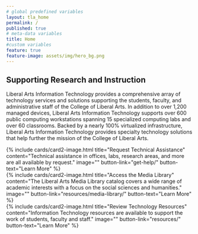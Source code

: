 ```yaml
---
# global predefined variables
layout: tla_home
permalink: /
published: true
# meta-data variables
title: Home
#custom variables
feature: true
feature-image: assets/img/hero_bg.png
---
```

## Supporting Research and Instruction

Liberal Arts Information Technology provides a comprehensive array of technology services and
solutions supporting the students, faculty, and administrative staff of the College of Liberal Arts.
In addition to over 1,200 managed devices, Liberal Arts Information Technology supports over 600 public
computing workstations spanning 15 specialized computing labs and over 60 classrooms. Backed by a nearly
100% virtualized infrastructure, Liberal Arts Information Technology provides specialty technology
solutions that help further the mission of the College of Liberal Arts.

<div class="row row-wide">
<div class="col m12 l4">{% include cards/card2-image.html title="Request Technical Assistance" content="Technical assistance in offices, labs, research areas, and more are all available by request." image="" button-link="get-help/" button-text="Learn More" %}</div>
<div class="col m12 l4">{% include cards/card2-image.html title="Access the Media Library" content="The Liberal Arts Media Library catalog covers a wide range of academic interests with a focus on the social sciences and humanities." image="" button-link="resources/media-library/" button-text="Learn More" %}</div>
<div class="col m12 l4">{% include cards/card2-image.html title="Review Technology Resources" content="Information Technology resources are available to support the work of students, faculty and staff." image="" button-link="resources/" button-text="Learn More" %}</div>
</div>
